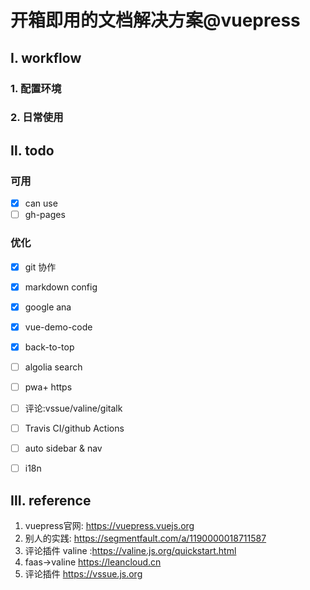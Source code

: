 # 开箱即用的文档解决方案@vuepress


## Ⅰ. workflow
### 1. 配置环境
### 2. 日常使用

## Ⅱ. todo
### 可用
- [x] can use 
- [ ] gh-pages
### 优化
- [x] git 协作
- [x] markdown config
- [x] google ana
- [x] vue-demo-code
- [x] back-to-top
- [ ] algolia search
- [ ] pwa+ https
- [ ] 评论:vssue/valine/gitalk
- [ ] Travis CI/github Actions
- [ ] auto sidebar & nav
- [ ] i18n


## Ⅲ. reference
1. vuepress官网: https://vuepress.vuejs.org
2. 别人的实践: https://segmentfault.com/a/1190000018711587
3. 评论插件 valine :https://valine.js.org/quickstart.html
4. faas->valine https://leancloud.cn
5. 评论插件 https://vssue.js.org